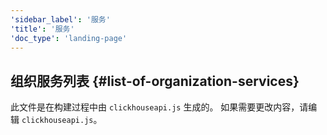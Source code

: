 ```yaml
---
'sidebar_label': '服务'
'title': '服务'
'doc_type': 'landing-page'
---
```


## 组织服务列表 {#list-of-organization-services}

此文件是在构建过程中由 `clickhouseapi.js` 生成的。 如果需要更改内容，请编辑 `clickhouseapi.js`。
